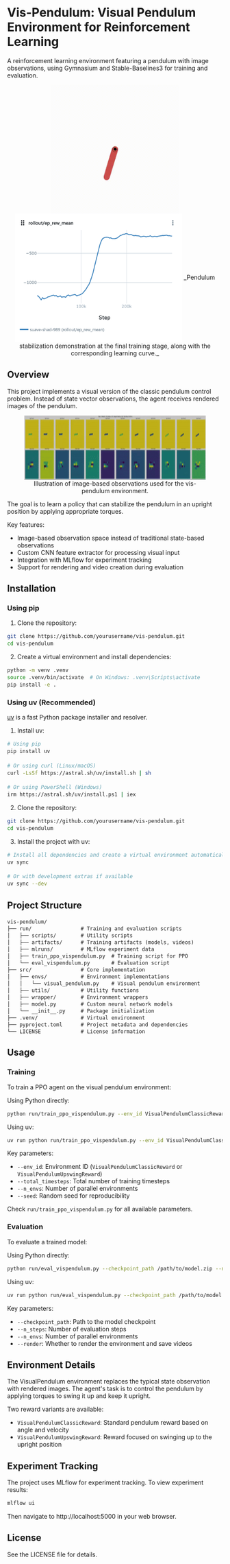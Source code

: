 # Vis-Pendulum: Visual Pendulum Environment for Reinforcement Learning

A reinforcement learning environment featuring a pendulum with image observations, using Gymnasium and Stable-Baselines3 for training and evaluation.

<p align="center">
    <img src="gfx/fitted_pendulum_episode.gif" height="300" alt="Pendulum Episode" style="vertical-align:middle;" />
    <img src="gfx/learning_curve.png" height="300" alt="learning_curve" style="vertical-align:middle;" />
    _Pendulum stabilization demonstration at the final training stage, along with the corresponding learning curve._
</p>

## Overview

This project implements a visual version of the classic pendulum control problem. Instead of state vector observations, the agent receives rendered images of the pendulum. 

<figure style="text-align:center;">
  <img src="gfx/pendulum_observations.png" height="150" alt="Pendulum observations" style="vertical-align:middle;" />
  <figcaption>Illustration of image-based observations used for the vis-pendulum environment.</figcaption>
</figure>

The goal is to learn a policy that can stabilize the pendulum in an upright position by applying appropriate torques.

Key features:
- Image-based observation space instead of traditional state-based observations
- Custom CNN feature extractor for processing visual input
- Integration with MLflow for experiment tracking
- Support for rendering and video creation during evaluation

## Installation

### Using pip

1. Clone the repository:
```bash
git clone https://github.com/yourusername/vis-pendulum.git
cd vis-pendulum
```

2. Create a virtual environment and install dependencies:
```bash
python -m venv .venv
source .venv/bin/activate  # On Windows: .venv\Scripts\activate
pip install -e .
```

### Using uv (Recommended)

[uv](https://docs.astral.sh/uv/) is a fast Python package installer and resolver.

1. Install uv:
```bash
# Using pip
pip install uv

# Or using curl (Linux/macOS)
curl -LsSf https://astral.sh/uv/install.sh | sh

# Or using PowerShell (Windows)
irm https://astral.sh/uv/install.ps1 | iex
```

2. Clone the repository:
```bash
git clone https://github.com/yourusername/vis-pendulum.git
cd vis-pendulum
```

3. Install the project with uv:
```bash
# Install all dependencies and create a virtual environment automatically
uv sync

# Or with development extras if available
uv sync --dev
```

## Project Structure

```
vis-pendulum/
├── run/                # Training and evaluation scripts
│   ├── scripts/        # Utility scripts
│   ├── artifacts/      # Training artifacts (models, videos)
│   ├── mlruns/         # MLflow experiment data
│   ├── train_ppo_vispendulum.py  # Training script for PPO
│   └── eval_vispendulum.py       # Evaluation script
├── src/                # Core implementation
│   ├── envs/           # Environment implementations
│   │   └── visual_pendulum.py    # Visual pendulum environment
│   ├── utils/          # Utility functions
│   ├── wrapper/        # Environment wrappers
│   ├── model.py        # Custom neural network models
│   └── __init__.py     # Package initialization
├── .venv/              # Virtual environment
├── pyproject.toml      # Project metadata and dependencies
└── LICENSE             # License information
```

## Usage

### Training

To train a PPO agent on the visual pendulum environment:

Using Python directly:
```bash
python run/train_ppo_vispendulum.py --env_id VisualPendulumClassicReward --total_timesteps 300000
```

Using uv:
```bash
uv run python run/train_ppo_vispendulum.py --env_id VisualPendulumClassicReward --total_timesteps 300000
```

Key parameters:
- `--env_id`: Environment ID (`VisualPendulumClassicReward` or `VisualPendulumUpswingReward`)
- `--total_timesteps`: Total number of training timesteps
- `--n_envs`: Number of parallel environments
- `--seed`: Random seed for reproducibility

Check `run/train_ppo_vispendulum.py` for all available parameters.

### Evaluation

To evaluate a trained model:

Using Python directly:
```bash
python run/eval_vispendulum.py --checkpoint_path /path/to/model.zip --n_steps 200
```

Using uv:
```bash
uv run python run/eval_vispendulum.py --checkpoint_path /path/to/model.zip --n_steps 200
```

Key parameters:
- `--checkpoint_path`: Path to the model checkpoint
- `--n_steps`: Number of evaluation steps
- `--n_envs`: Number of parallel environments
- `--render`: Whether to render the environment and save videos

## Environment Details

The VisualPendulum environment replaces the typical state observation with rendered images. The agent's task is to control the pendulum by applying torques to swing it up and keep it upright.

Two reward variants are available:
- `VisualPendulumClassicReward`: Standard pendulum reward based on angle and velocity
- `VisualPendulumUpswingReward`: Reward focused on swinging up to the upright position

## Experiment Tracking

The project uses MLflow for experiment tracking. To view experiment results:

```bash
mlflow ui
```

Then navigate to http://localhost:5000 in your web browser.

## License

See the LICENSE file for details.
